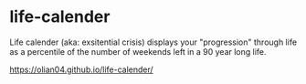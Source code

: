 # life-calender
Life calender (aka: exsitential crisis) displays your "progression" through life as a percentile of the number of weekends left in a 90 year long life.

https://olian04.github.io/life-calender/
